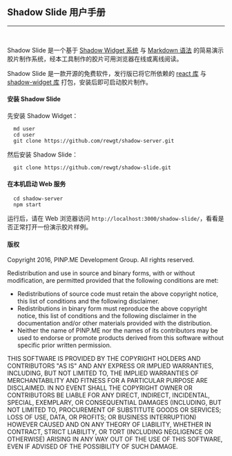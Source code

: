 Shadow Slide 用户手册
------------------------

-----

&nbsp;

Shadow Slide 是一个基于 <a target="_blank" href="https://github.com/rewgt/shadow-server">Shadow Widget 系统</a> 与 <a target="_blank" href="https://en.wikipedia.org/wiki/Markdown">Markdown 语法</a> 的简易演示胶片制作系统，经本工具制作的胶片可用浏览器在线或离线阅读。

Shadow Slide 是一款开源的免费软件，发行版已将它所依赖的 <a target="_blank" href="https://github.com/facebook/react">react 库</a> 与 <a target="_blank" href="https://github.com/rewgt/shadow-server"> shadow-widget 库</a> 打包，安装后即可启动胶片制作。

#### 安装 Shadow Slide

先安装 Shadow Widget：

```
  md user
  cd user
  git clone https://github.com/rewgt/shadow-server.git
```

然后安装 Shadow Slide：

```
  git clone https://github.com/rewgt/shadow-slide.git
```

#### 在本机启动 Web 服务

```
  cd shadow-server
  npm start
```

运行后，请在 Web 浏览器访问 `http://localhost:3000/shadow-slide/`，看看是否正常打开一份演示胶片样例。

#### 版权

Copyright 2016, PINP.ME Development Group. All rights reserved.

Redistribution and use in source and binary forms, with or without
modification, are permitted provided that the following conditions
are met:

  - Redistributions of source code must retain the above copyright
    notice, this list of conditions and the following disclaimer.
  - Redistributions in binary form must reproduce the above
    copyright notice, this list of conditions and the following
    disclaimer in the documentation and/or other materials provided
    with the distribution.
  - Neither the name of PINP.ME nor the names of its contributors 
    may be used to endorse or promote products derived from this 
    software without specific prior written permission.

THIS SOFTWARE IS PROVIDED BY THE COPYRIGHT HOLDERS AND CONTRIBUTORS
"AS IS" AND ANY EXPRESS OR IMPLIED WARRANTIES, INCLUDING, BUT NOT
LIMITED TO, THE IMPLIED WARRANTIES OF MERCHANTABILITY AND FITNESS FOR
A PARTICULAR PURPOSE ARE DISCLAIMED. IN NO EVENT SHALL THE COPYRIGHT
OWNER OR CONTRIBUTORS BE LIABLE FOR ANY DIRECT, INDIRECT, INCIDENTAL,
SPECIAL, EXEMPLARY, OR CONSEQUENTIAL DAMAGES (INCLUDING, BUT NOT
LIMITED TO, PROCUREMENT OF SUBSTITUTE GOODS OR SERVICES; LOSS OF USE,
DATA, OR PROFITS; OR BUSINESS INTERRUPTION) HOWEVER CAUSED AND ON ANY
THEORY OF LIABILITY, WHETHER IN CONTRACT, STRICT LIABILITY, OR TORT
(INCLUDING NEGLIGENCE OR OTHERWISE) ARISING IN ANY WAY OUT OF THE USE
OF THIS SOFTWARE, EVEN IF ADVISED OF THE POSSIBILITY OF SUCH DAMAGE.

&nbsp;
